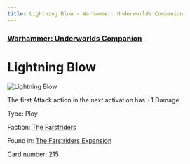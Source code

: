 ```yaml
---
title: Lightning Blow - Warhammer: Underworlds Companion
---
```


### [Warhammer: Underworlds Companion](https://guidokessels.github.io/wh-underworlds)

  

# Lightning Blow

![Lightning Blow](https://warhammerunderworlds.com/wp-content/uploads/sites/6/2018/03/215_ENG.png)

The first Attack action in the next activation has +1 Damage

Type: Ploy

Faction: [The Farstriders](https://guidokessels.github.io/wh-underworlds/factions/the-farstriders)

Found in: [The Farstriders Expansion](https://guidokessels.github.io/wh-underworlds/locations/the-farstriders-expansion)

Card number: 215
